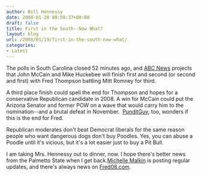 ```yaml
---
author: Bill Hennessy
date: 2008-01-20 00:59:37+00:00
draft: false
title: First in the South--Now What?
layout: blog
url: /2008/01/19/first-in-the-south-now-what/
categories:
- Latest
---
```


The polls in South Carolina closed 52 minutes ago, and [ABC News](https://abcnews.go.com/politics/elections/state?state=SC) projects that John McCain and Mike Huckebee will finish first and second (or second and first) with Fred Thompson battling Mitt Romney for third.

A third place finish could spell the end for Thompson and hopes for a conservative Republican candidate in 2008. A win for McCain could put the Arizona Senator and former POW on a wave that would carry him to the nomination--and a brutal defeat in November.  [PunditGuy](https://www.punditguy.com/2008/01/the_end_of_fred.html), too, wonders if this is the end for Fred.

Republican moderates don't beat Democrat liberals for the same reason people who want dangerous dogs don't buy Poodles. Yes, you can abuse a Poodle until it's vicious, but it's a lot easier just to buy a Pit Bull.

I am taking Mrs. Hennessy out to dinner, now. I hope there's better news from the Palmetto State when I get back.[Michelle Malkin](https://michellemalkin.com/) is posting regular updates, and there's always news on [Fred08.com](https://www.fred08.com/).
